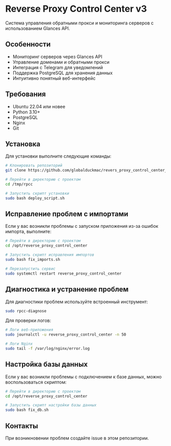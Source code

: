 # Reverse Proxy Control Center v3

Система управления обратными прокси и мониторинга серверов с использованием Glances API.

## Особенности

- Мониторинг серверов через Glances API
- Управление доменами и обратными прокси
- Интеграция с Telegram для уведомлений
- Поддержка PostgreSQL для хранения данных
- Интуитивно понятный веб-интерфейс

## Требования

- Ubuntu 22.04 или новее
- Python 3.10+
- PostgreSQL
- Nginx
- Git

## Установка

Для установки выполните следующие команды:

```bash
# Клонировать репозиторий
git clone https://github.com/globalduckmac/revers_proxy_control_center_v3.git /tmp/rpcc

# Перейти в директорию с проектом
cd /tmp/rpcc

# Запустить скрипт установки
sudo bash deploy_script.sh
```

## Исправление проблем с импортами

Если у вас возникли проблемы с запуском приложения из-за ошибок импорта, выполните:

```bash
# Перейти в директорию с проектом
cd /opt/reverse_proxy_control_center

# Запустить скрипт исправления импортов
sudo bash fix_imports.sh

# Перезапустить сервис
sudo systemctl restart reverse_proxy_control_center
```

## Диагностика и устранение проблем

Для диагностики проблем используйте встроенный инструмент:

```bash
sudo rpcc-diagnose
```

Для проверки логов:

```bash
# Логи веб-приложения
sudo journalctl -u reverse_proxy_control_center -n 50

# Логи Nginx
sudo tail -f /var/log/nginx/error.log
```

## Настройка базы данных

Если у вас возникли проблемы с подключением к базе данных, можно воспользоваться скриптом:

```bash
# Перейти в директорию с проектом
cd /opt/reverse_proxy_control_center

# Запустить скрипт настройки базы данных
sudo bash fix_db.sh
```

## Контакты

При возникновении проблем создайте issue в этом репозитории.
